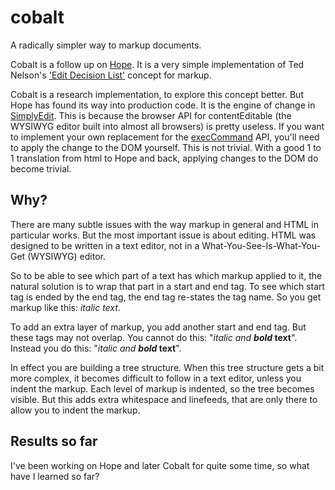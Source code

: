# cobalt
A radically simpler way to markup documents.

Cobalt is a follow up on [Hope](https://poef.github.io/hope/). It is a very simple implementation of 
Ted Nelson's ['Edit Decision List'](https://en.wikipedia.org/wiki/Edit_decision_list) concept for markup.

Cobalt is a research implementation, to explore this concept better. But Hope has found its way into
production code. It is the engine of change in [SimplyEdit](https://simplyedit.io/). This is because
the browser API for contentEditable (the WYSIWYG editor built into almost all browsers) is pretty useless.
If you want to implement your own replacement for the [execCommand](https://developer.mozilla.org/en-US/docs/Web/API/Document/execCommand) 
API, you'll need to apply the change to the DOM yourself. This is not trivial. With a good 1 to 1 translation 
from html to Hope and back, applying changes to the DOM do become trivial.

## Why?

There are many subtle issues with the way markup in general and HTML in particular works. But the most important 
issue is about editing. HTML was designed to be written in a text editor, not in a What-You-See-Is-What-You-Get 
(WYSIWYG) editor.

So to be able to see which part of a text has which markup applied to it, the natural solution is to wrap 
that part in a start and end tag. To see which start tag is ended by the end tag, the end tag re-states the tag 
name. So you get markup like this: <em>italic text</em>.

To add an extra layer of markup, you add another start and end tag. But these tags may not overlap. You cannot 
do this: "<em>italic and <strong>bold</em> text</strong>". Instead you do this: 
"<em>italic and <strong>bold</strong></em><strong> text</strong>". 

In effect you are building a tree structure. When this tree structure gets a bit more complex, it becomes 
difficult to follow in a text editor, unless you indent the markup. Each level of markup is indented, so the 
tree becomes visible. But this adds extra whitespace and linefeeds, that are only there to allow you to indent 
the markup.

## Results so far

I've been working on Hope and later Cobalt for quite some time, so what have I learned so far?

